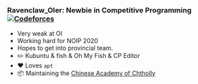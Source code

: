 ### Ravenclaw_OIer:  Newbie in Competitive Programming [![Codeforces](https://cfrating.ihcr.top/?user=Ravenclaw_OIer&style=flat-square)](https://codeforces.com/profile/Ravenclaw_OIer)

- Very weak at OI
- Working hard for NOIP 2020
- Hopes to get into provincial team.
- :pencil2: Kubuntu & fish & Oh My Fish & CP Editor
- :heart: Loves `apt`
- :package: Maintaining the [Chinese Academy of Chtholly](https://wiki.sukasuka.cn)
